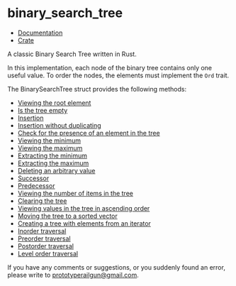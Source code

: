 # binary_search_tree

* [Documentation](https://docs.rs/binary_search_tree/)
* [Crate](https://crates.io/crates/binary_search_tree)

A classic Binary Search Tree written in Rust.

In this implementation, each node of the binary tree contains only one useful value. To order the nodes, the elements must implement the ```Ord``` trait.

The BinarySearchTree struct provides the following methods: 
* [Viewing the root element](https://docs.rs/binary_search_tree/0.2.0/binary_search_tree/struct.BinarySearchTree.html#method.root)
* [Is the tree empty](https://docs.rs/binary_search_tree/0.2.0/binary_search_tree/struct.BinarySearchTree.html#method.is_empty)
* [Insertion](https://docs.rs/binary_search_tree/0.2.0/binary_search_tree/struct.BinarySearchTree.html#method.insert)
* [Insertion without duplicating](https://docs.rs/binary_search_tree/0.2.0/binary_search_tree/struct.BinarySearchTree.html#method.insert_without_dup)
* [Check for the presence of an element in the tree](https://docs.rs/binary_search_tree/0.2.0/binary_search_tree/struct.BinarySearchTree.html#method.contains)
* [Viewing the minimum](https://docs.rs/binary_search_tree/0.2.0/binary_search_tree/struct.BinarySearchTree.html#method.min)
* [Viewing the maximum](https://docs.rs/binary_search_tree/0.2.0/binary_search_tree/struct.BinarySearchTree.html#method.max)
* [Extracting the minimum](https://docs.rs/binary_search_tree/0.2.0/binary_search_tree/struct.BinarySearchTree.html#method.extract_min)
* [Extracting the maximum](https://docs.rs/binary_search_tree/0.2.0/binary_search_tree/struct.BinarySearchTree.html#method.extract)
* [Deleting an arbitrary value](https://docs.rs/binary_search_tree/0.2.0/binary_search_tree/struct.BinarySearchTree.html#method.remove)
* [Successor](https://docs.rs/binary_search_tree/0.2.0/binary_search_tree/struct.BinarySearchTree.html#method.successor)
* [Predecessor](https://docs.rs/binary_search_tree/0.2.0/binary_search_tree/struct.BinarySearchTree.html#method.predecessor)
* [Viewing the number of items in the tree](https://docs.rs/binary_search_tree/0.2.0/binary_search_tree/struct.BinarySearchTree.html#method.len)
* [Clearing the tree](https://docs.rs/binary_search_tree/0.2.0/binary_search_tree/struct.BinarySearchTree.html#method.clear)
* [Viewing values in the tree in ascending order](https://docs.rs/binary_search_tree/0.2.0/binary_search_tree/struct.BinarySearchTree.html#method.sorted_vec)
* [Moving the tree to a sorted vector](https://docs.rs/binary_search_tree/0.2.0/binary_search_tree/struct.BinarySearchTree.html#method.into_sorted_vec)
* [Creating a tree with elements from an iterator](https://docs.rs/binary_search_tree/0.2.0/binary_search_tree/struct.BinarySearchTree.html#method.from_iter)
* [Inorder traversal](https://docs.rs/binary_search_tree/0.2.0/binary_search_tree/struct.BinarySearchTree.html#method.inorder)
* [Preorder traversal](https://docs.rs/binary_search_tree/0.2.0/binary_search_tree/struct.BinarySearchTree.html#method.preorder)
* [Postorder traversal](https://docs.rs/binary_search_tree/0.2.0/binary_search_tree/struct.BinarySearchTree.html#method.postorder)
* [Level order traversal](https://docs.rs/binary_search_tree/0.2.0/binary_search_tree/struct.BinarySearchTree.html#method.level_order)


If you have any comments or suggestions, or you suddenly found an error, please write to prototyperailgun@gmail.com.

